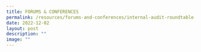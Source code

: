 ```yaml
---
title: FORUMS & CONFERENCES
permalink: /resources/forums-and-conferences/internal-audit-roundtable-iart-2019/
date: 2022-12-02
layout: post
description: ""
image: ""
---
```

